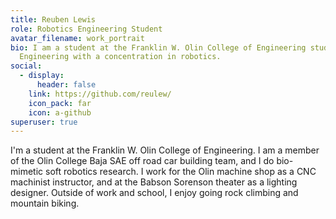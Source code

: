 ```yaml
---
title: Reuben Lewis
role: Robotics Engineering Student
avatar_filename: work_portrait
bio: I am a student at the Franklin W. Olin College of Engineering studying
  Engineering with a concentration in robotics.
social:
  - display:
      header: false
    link: https://github.com/reulew/
    icon_pack: far
    icon: a-github
superuser: true
---
```

I'm a student at the Franklin W. Olin College of Engineering. I am a member of the Olin College Baja SAE off road car building team, and I do bio-mimetic soft robotics research. I work for the Olin machine shop as a CNC machinist instructor, and at the Babson Sorenson theater as a lighting designer. Outside of work and school, I enjoy going rock climbing and mountain biking.